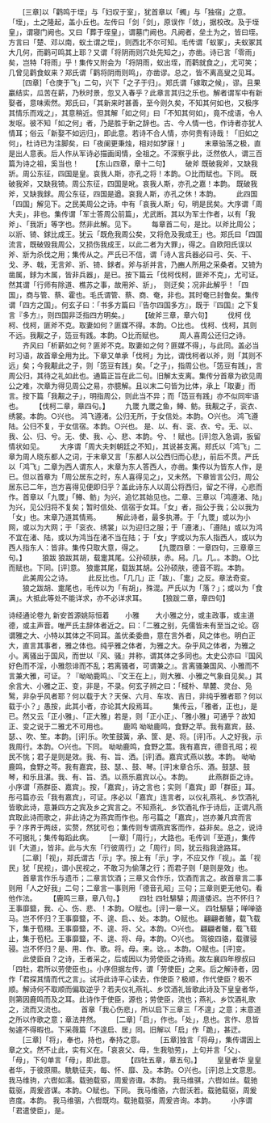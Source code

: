 <!-- { "loadSidebar": true } -->
　　[三章]以「鹳鸣于垤」与「妇叹于室」，犹首章以「蠋」与「独宿」之意。「垤」，土之隆起，盖小丘也。左传曰「剑「剑」，原误作「敛」，据校改。及于垤皇」，谓寝门阙也。又曰「葬于垤皇」，谓墓门阙也。凡阙者，垒土为之，皆曰垤。方言曰「楚、邓以南，蚁土谓之垤」，则西北不尔可知。毛传谓「蚁冢」，夫蚁冢其大几何，而鹳可鸣其上耶？又谓「将阴雨则穴处先知之」，亦凿。诗已言「零雨」矣，岂特「将雨」乎！集传又附会为「将阴雨，蚁出垤，而鹳就食之」，尤可笑；几曾见鹳食蚁来？郑氏谓「鹳将阴雨则鸣」，亦凿谬。总之，皆不离高叟之见耳。 
　　[四章]「仓庚于飞」二句，兴下「之子于归」。郑氏谓「嫁取之候」，谬。且果臝结实，瓜苦在薪，乃秋时景，忽又入春乎？此章言其归之乐也。解者谓军中有新娶者，意味索然。郑氏曰，「其新来时甚善，至今则久矣，不知其何如也，又极序其情乐而戏之」，其意稍近。但其解「如之何」曰「不知其何如」，竟不成语，令人发呕。彼不知「如之何」者，乃是胜于新之辞也。古、今人情一也，作诗者亦犹人情耳；俗云「新娶不如远归」，即此意。若诗不合人情，亦何贵有诗哉！「旧如之何」，杜诗已为注脚矣，曰「夜阑更秉烛，相对如梦寐！」
　　末章骀荡之极，直是出人意表。后人作从军诗必描画闺情，全祖之。不深察乎此，泛然依人，谓三百篇为诗之祖，奚当也！
　　【东山四章，章十二句】
　　破斧
既破我斧，又缺我斨。周公东征，四国是皇。哀我人斯，亦孔之将！本韵。○比而赋也。下同。
既破我斧，又缺我锜。周公东征，四国是吪。哀我人斯，亦孔之嘉！本韵。
既破我斧，又缺我銶。周公东征，四国是遒。哀我人斯，亦孔之休！本韵。
　　此四国「四国」解见下。之民美周公之诗。中有「哀我人斯」句，明是民矣。大序谓「周大夫」，非也。集传谓「军士答周公前篇」，尤武断。其以为军士作者，以有「我斧」、「我斨」等字也。然非此解。见下。
　　每章首二句，是比。以斧比周公；以斨、锜、銶比成王。犹云「既危我周公矣，又将危及我成王」也。郑氏曰「四国流言，既破毁我周公，又损伤我成王，以此二者为大罪」，得之。自欧阳氏误以斧、斨为杀伐之用；集传从之。严氏已不信，谓「诗人言兵器必曰弓、矢、干、戈、矛、戟，无言斧、斨、锜、銶者。斧与斨并言，乃豳人所用之采桑者。又锜为凿属，銶为木属，皆非兵器」，是已。按下篇云「伐柯伐柯，匪斧不克」，尤可证。然其谓「行师有除道、樵苏之事，故用斧、斨」，　则迂矣；况非此解乎！「四国」，商与管、蔡、霍也。毛氏谓管、蔡、商、奄，非也。其时奄已封鲁矣。集传谓「四方之国」。何玄子曰：「书多方篇曰『告尔四国多方』，既于『四国』之下复言『多方』，则四国非泛指四方明矣。」
　　【破斧三章，章六句】
　　伐柯
伐柯、伐柯，匪斧不克。取妻如何？匪媒不得。本韵。○比也。
伐柯、伐柯，其则不远。我觏之子，笾豆有践。本韵。○比而赋也。
　　周人喜周公还归之诗。
　　齐风曰「析薪如之何？匪斧不克。取妻如之何？匪媒不得」，与此同。盖必当时习语，故首章全用为比。下章又单承「伐柯」为比，谓伐柯者以斧，则「其则不远」矣；今我觏此之子，则「笾豆有践」矣。「之子」，指周公也。「笾豆有践」，言周公归，其待之礼如此也。通篇正旨在此二句。旧解太支离。集传分首章为欲见周公之难，次章为得见周公之易，亦臆解。且以末二句皆为比体，承上「取妻」而言。按下篇「我觏之子」，明指周公，则此当不异；而「笾豆有践」亦不似同牢语也。
　　【伐柯二章，章四句。】
　　九罭
九罭之鱼，鳟、鲂。我觏之子，衮衣、绣裳。本韵。○兴也。
鸿飞遵渚。公归无所，于女信处。本韵。○兴也。
鸿飞遵陆。公归不复，于女信宿。本韵。○兴也。
是、以、有、衮、衣、兮。无、以、我、公、归、兮。无、使、我、心、悲、本韵。兮、！赋也。[评]忽入急调，扳留情状如见。
　　大序谓「周大夫刺朝廷之不知」，其说甚支离。郑氏以「鸿飞」二章为周人晓东都人之词，于末章又言「东都人以公西归而心悲」，前后不贯。严氏以「鸿飞」二章为西人谓东人，末章为东人答西人，亦凿。集传以为皆东人作，是已。但以首章为「周公居东之时，东人喜得见之」，又未然。下章皆言公归，周公居东已二年，岂方喜得见便即归乎？盖此诗东人以周公将西归，留之不得，心悲而作。首章以「九罭」「鳟、鲂」为兴，追忆其始见也。二章、三章以「鸿遵渚、陆」为兴，见公归将不复矣；暂时信处、信宿于女耳。「女」者，指公于我；公以我为「女」也。末章乃道其情焉。
　　解此诗者，最多执滞。于「九罭」或以为小网，或以为大网；于「衮衣、绣裳」以为迎归之服；于「遵渚」、「遵陆」或以为鸿不宜在渚、陆，或以为鸿当在渚不当在陆；于「女」字或以为东人指西人，或以为西人指东人：皆非。集传只取大意，得之。
　　【九罭四章：一章四句，三章章三句。】
　　狼跋
狼跋其胡，载疐其尾。公孙硕肤，赤。舄。几。几。。本韵。○比而赋也。下同。[评]意。
狼疐其尾，载跋其胡。公孙硕肤，德音不瑕。本韵。
　　此美周公之诗。
　　此反比也。「几几」正「跋」、「疐」之反。章法奇变。
　　狼之跋胡、疐尾也，毛传以为「有胡」，殊混。严氏以为「落？」；或以为「食满」。大抵此等处不能详求，亦不必详求耳。
　　【狼跋二章，章四句】



诗经通论卷九
新安首源姚际恒着
　　小雅
　　大小雅之分，或主政事，或主道德，或主声音。唯严氏主辞体者近之。曰：「二雅之别，先儒皆未有至当之论。窃谓雅之大、小特以其体之不同耳。盖优柔委曲，意在言外者，风之体也。明白正大，直言其事者，雅之体也。纯乎雅之体者，为雅之大。杂乎风之体者，为雅之小。离骚出于国风，而世以『风、骚』并称，谓其体之多同也。太史公亦曰『国风好色而不淫，小雅怨诽而不乱；若离骚者，可谓兼之』。言离骚兼国风、小雅而不言兼大雅，可证。？『呦呦鹿鸣』、『文王在上』，则大雅、小雅之气象自见矣。」其余言大、小雅之正、变，非是，不录。何玄子辨之曰：「棫朴、旱麓、灵台、凫鹥，非杂乎风者耶？何以载于大？天保、六月、车攻、吉日，非纯乎雅者耶？何以载于小？」愚按，此其小者，亦论其大段焉耳。
　　集传云，「雅者，正也」，是已。然又云「正小雅」、「正大雅」若是，则「正小正」、「雅小雅」可通乎？故知正、变之说于二雅尤不可用也。
　　鹿鸣
呦呦鹿鸣，食野之苹。我有嘉宾，鼓、瑟、、吹、笙。本韵。[评]乐。吹笙鼓簧，承、筐、是、将。[评]币。人之好我，示我周行。本韵。○兴也。下同。
呦呦鹿鸣，食野之蒿。我有嘉宾，德音孔昭；视民不恌；君子是则是效。我、有、旨、洒。[评]酒。嘉宾式燕以敖。本韵。
呦呦鹿鸣，食野之芩。我有嘉宾，鼓、瑟、、鼓、琴。[评]末章合乐、酒。鼓瑟、鼓琴，和乐且湛。我、有、旨、洒。以燕乐嘉宾以心。本韵。
　　此燕群臣之诗。小序谓「燕群臣、嘉宾」。按，「嘉宾」，诗之言也；实则「嘉宾」即「群臣」耳。彤弓篇亦云「我有嘉宾」，可证。序必以「嘉宾」连言者，以仪礼燕礼、乡饮酒礼皆歌此诗，意兼四方之宾及乡之宾言之。不知燕礼、乡饮酒礼作于诗后，正谓凡燕宾取此诗而歌之，非此诗之为燕宾而作也。彤弓篇之「嘉宾」，岂亦兼凡宾而言乎？序界于两歧，实赘，然犹可也；集传则专谓燕宾客而作，益非矣。总之，说诗不可据礼；集传每蹈此病。
　　[一章]「周行」，大路也。毛传训「至道」，集传训「大道」，皆非。此与大东「行彼周行」之「周行」同，犹云指我途路耳。
　　[二章]「视」，郑氏谓古「示」字。按上有「示」字，不应又作「视」。盖「视民」犹「民视」，谓小民视之，不敢习为偷薄之行；而君子则「是则是效」也。
　　首章言作乐与遗币；二章言饮酒；三章又合作乐，饮酒而言之。故首章言二事则用「人之好我」二句；二章言一事则用「德音孔昭」三句；三章则更无他句。看他作法。
　　【鹿鸣三章，章八句。】
　　四牡
四牡騑騑；周道倭迟。岂不怀归？王事靡盬，我、心、伤、悲、！本韵。○赋也。[评]一章一义。
四牡騑騑；啴啴骆马。岂不怀归？王事靡盬，不、遑、启、、处。本韵。○赋也。
翩翩者鵻，载飞载下，集于苞栩。王事靡盬，不、遑、将、父。本韵。○兴也。
翩翩者鵻，载飞载止，集于苞杞。王事靡盬，不、遑、将、母。本韵。○兴也。
驾彼四骆，载骤骎骎。岂不怀归？是、用、作、歌。将。母。来。谂。。本韵。○赋也。[评]变。
　　此使臣自？之诗，王者采之，后或因以为劳使臣之诗焉。故左襄四年穆叔曰「四牡，君所以劳使臣也」。小序但据左传，谓「劳使臣」之来。后之解诗者，因作「君探其情而代之言」。试将此诗平心读去，作使臣？极顺，作代使臣？极不顺。解诗何不取顺而偏取逆乎？若夫仪礼燕礼、乡饮酒礼皆歌此诗及下皇皇者华，则第因鹿鸣而及之耳。此诗作于使臣，源也；劳使臣，流也；燕礼、乡饮酒礼歌之，流而又流也。
　　首章「我心伤悲」，所以启下三章三「不遑」之意；末意道之所以作歌之意；章法井然。
　　[二章]「启」，作也。「处」，息也。言作、息皆匆遽不得暇也。下采薇篇「不遑启、居」同。旧解以「启」作「跪」，甚迂。
　　[三章]「将」，奉也，持也，奉持之意。
　　[五章]独言「将母」，集传谓因上章之文。然不止此，实有义在。「哀哀父、母，生我劬劳」，上句并言「父」、「母」，下句单言「母」，即此意。
　　【四牡五章，章五句。】
　　皇皇者华
皇皇者华，于彼原隰。駪駪征夫，每、怀、靡、及。本韵。○兴也。[评]总上文意思。
我马维驹，六辔如濡。载驰载驱，周爰咨诹。本韵。
我马维骐，六辔如丝。载驰载驱，周爰咨谋。本韵。○赋也。下同。
我马维骆，六辔沃若。载驰载驱，周爰咨度。本韵。
我马维骃，六辔既均。载驰载驱，周爰咨询。本韵。
　　小序谓「君遣使臣」，是。
